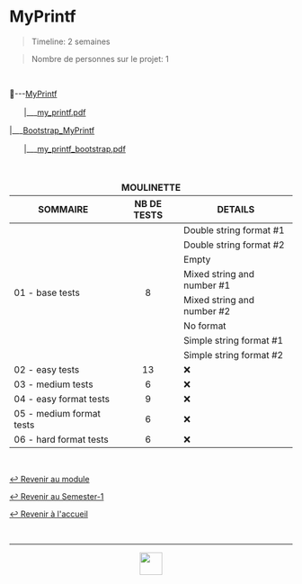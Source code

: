 # MyPrintf

> Timeline: 2 semaines

> Nombre de personnes sur le projet: 1

<br>

📂---[MyPrintf](https://github.com/Studio-17/Epitech-Subjects/tree/main/Semester-1/B-PSU-100/My_printf/MyPrintf)

ㅤㅤ|\_\_\_[my_printf.pdf](https://github.com/Studio-17/Epitech-Subjects/tree/main/Semester-1/B-PSU-100/My_printf/MyPrintf/my_printf.pdf)

|\_\_\_[Bootstrap_MyPrintf](https://github.com/Studio-17/Epitech-Subjects/tree/main/Semester-1/B-PSU-100/My_printf/Bootstrap_MyPrint)

ㅤㅤ|\_\_\_[my_printf_bootstrap.pdf](https://github.com/Studio-17/Epitech-Subjects/tree/main/Semester-1/B-PSU-100/My_printf/Bootstrap_MyPrint/my_printf_bootstrap.pdf)

<br>

<table align="center">
    <thead>
    <tr>
            <td colspan="3" align="center"><strong>MOULINETTE</strong></td>
    </tr>
        <tr>
            <th>SOMMAIRE</th>
            <th>NB DE TESTS</th>
            <th>DETAILS</th>
        </tr>
    </thead>
    <tbody>
        <tr>
            <td rowspan="8">01 - base tests</td>
            <td rowspan="8" style="text-align: center;">8</td>
            <td>Double string format #1</td>
        </tr>
        <tr>
            <td>Double string format #2</td>
        </tr>
        <tr>
            <td>Empty</td>
        </tr>
        <tr>
            <td>Mixed string and number #1</td>
        </tr>
        <tr>
            <td>Mixed string and number #2</td>
        </tr>
        <tr>
            <td>No format</td>
        </tr>
        <tr>
            <td>Simple string format #1</td>
        </tr>
        <tr>
            <td>Simple string format #2</td>
        </tr>
        <tr>
            <td rowspan="1">02 - easy tests</td>
            <td rowspan="1" style="text-align: center;">13</td>
            <td>❌</td>
        </tr>
        <tr>
            <td rowspan="1">03 - medium tests</td>
            <td rowspan="1" style="text-align: center;">6</td>
            <td>❌</td>
        </tr>
        <tr>
            <td rowspan="1">04 - easy format tests</td>
            <td rowspan="1" style="text-align: center;">9</td>
            <td>❌</td>
        </tr>
        <tr>
            <td rowspan="1">05 - medium format tests</td>
            <td rowspan="1" style="text-align: center;">6</td>
            <td>❌</td>
        </tr>
        <tr>
            <td rowspan="1">06 - hard format tests</td>
            <td rowspan="1" style="text-align: center;">6</td>
            <td>❌</td>
        </tr>
    </tbody>
</table>

<br>

[↩️ Revenir au module](https://github.com/Studio-17/Epitech-Subjects/tree/main/Semester-1/B-PSU-100)

[↩️ Revenir au Semester-1](https://github.com/Studio-17/Epitech-Subjects/tree/main/Semester-1)

[↩️ Revenir à l'accueil](https://github.com/Studio-17/Epitech-Subjects)

<br>

---

<div align="center">

<a href="https://github.com/Studio-17" target="_blank"><img src="../../../voc17.gif" width="40"></a>

</div>
